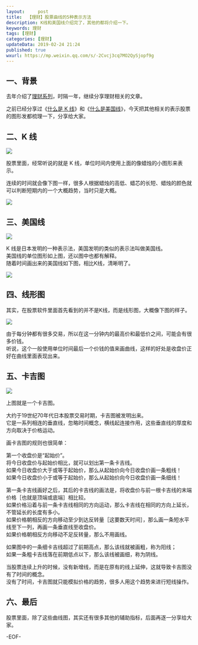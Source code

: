 ```yaml
---   
layout:     post  
title:  【理财】股票曲线的5种表示方法  
description: K线和美国线介绍完了，其他的都将介绍一下。  
keywords: 理财  
tags: [理财]    
categories: [理财]  
updateData: 2019-02-24 21:24   
published: true 
wxurl: https://mp.weixin.qq.com/s/-2Cvcj3cq7MO2QySjopf9g  
---  
```



## 一、背景  


去年介绍了[理财系列](http://mp.weixin.qq.com/mp/homepage?__biz=MzI2NDA0NDM1MA==&hid=6&sn=c44635643396fb457e6f2f426c599cf1&scene=18#wechat_redirect)，时隔一年，继续分享理财相关的文章。  


之前已经分享过《[什么是 K 线](https://mp.weixin.qq.com/s/q-DaiuoyDMzDlFZERte_Aw)》和《[什么是美国线](https://mp.weixin.qq.com/s/JPtuUdPg3bJr1IOKtpFZrg)》，今天把其他相关的表示股票的图形发都梳理一下，分享给大家。    


## 二、K 线  


![](http://res.tiankonguse.com/images/2019/02/other-chart-01.png)  


股票里面，经常听说的就是 K 线，单位时间内使用上面的像蜡烛的小图形来表示。  


连续的时间就会像下图一样，很多人根据蜡烛的高低、蜡芯的长短、蜡烛的颜色就可以判断短期内的一个大概趋势，当时只是大概。  


![](http://res.tiankonguse.com/images/2019/02/other-chart-02.png)  


## 三、美国线  


![](http://res.tiankonguse.com/images/2019/02/other-chart-03.png)  


K 线是日本发明的一种表示法，美国发明的类似的表示法叫做美国线。    
美国线的单位图形如上图，还以图中也都有解释。  
随着时间画出来的美国线如下图，相比K线，清晰明了。  


![](http://res.tiankonguse.com/images/2019/02/other-chart-04.png)  


## 四、线形图  


其实，在股票软件里面首先看到的并不是K线，而是线形图，大概像下图的样子。    


![](http://res.tiankonguse.com/images/2019/02/other-chart-05.png)  


由于每分钟都有很多交易，所以在这一分钟内的最高价和最低价之间，可能会有很多价钱。  
听说，这个一般使用单位时间最后一个价钱的值来画曲线，这样的好处是收盘价正好在曲线里面表现出来。  


## 五、卡吉图


![](http://res.tiankonguse.com/images/2019/02/other-chart-06.png)  


上图就是一个卡吉图。  


大约于19世纪70年代日本股票交易时期，卡吉图被发明出来。  
它是一系列相连的垂直线，忽略时间概念，横线起连接作用，这些垂直线的厚度和方向取决于价格运动。  


画卡吉图的规则也很简单：  


第一个收盘价是“起始价”。  
将今日收盘价与起始价相比，就可以划出第一条卡吉线。  
如果今日收盘价大于或等于起始价，那么从起始价向今日收盘价画一条粗线！  
如果今日收盘价小于或等于起始价，那么从起始价向今日收盘价画一条细线！  


第一条卡吉线画好之后，其后的卡吉线的画法是，将收盘价与前一根卡吉线的末端价格［也就是顶端或底端］相比较。  
如果价格沿着与前一条卡吉线相同的方向运动，那么卡吉线在相同的方向上延长，不管延长的长度有多小。  
如果价格朝相反的方向移动至少到达反转量［这要数天时间］，那么画一条短水平线至下一列，再画一条垂直线至收盘价。  
如果价格朝相反方向移动不足反转量，那么不用画线。  


如果图中的一条细卡吉线超过了前期高点，那么该线就被画粗，称为阳线；  
如果一条粗卡吉线落在前期低点以下，那么该线被画细，称为阴线。  


当股票连续上升的时候，没有新增线，而是在原有的线上延伸，这就导致卡吉图没有了时间的概念。  
没有了时间，卡吉图就只能模拟价格的趋势，很多人用这个趋势来进行短线操作。    


## 六、最后    


股票里面，除了这些曲线图，其实还有很多其他的辅助指标，后面再逐一分享给大家。  



-EOF-  


  

